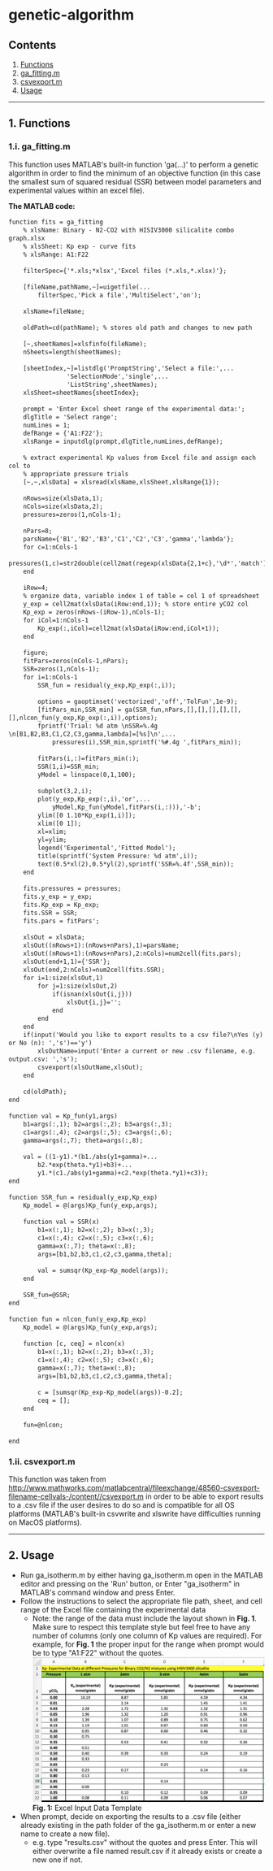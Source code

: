 # genetic-algorithm
## Contents
1. [Functions](https://github.com/pamyo045/genetic-algorithm/blob/master/README.md#1-functions)
  1. [ga_fitting.m](https://github.com/pamyo045/genetic-algorithm/blob/master/README.md#1i-ga_fittingm)
  2. [csvexport.m](https://github.com/pamyo045/genetic-algorithm/blob/master/README.md#1ii-csvexportm)
2. [Usage](https://github.com/pamyo045/genetic-algorithm/blob/master/README.md#2-usage)

***
## 1. Functions
### 1.i. ga_fitting.m
This function uses MATLAB's built-in function 'ga(...)' to perform a genetic algorithm in order to find the minimum of an objective function (in this case the smallest sum of squared residual (SSR) between model parameters and experimental values within an excel file).

**The MATLAB code:**
```
function fits = ga_fitting
    % xlsName: Binary - N2-CO2 with HISIV3000 silicalite combo graph.xlsx
    % xlsSheet: Kp exp - curve fits
    % xlsRange: A1:F22
    
    filterSpec={'*.xls;*xlsx','Excel files (*.xls,*.xlsx)'};

    [fileName,pathName,~]=uigetfile(...
        filterSpec,'Pick a file','MultiSelect','on');
    
    xlsName=fileName;
    
    oldPath=cd(pathName); % stores old path and changes to new path
    
    [~,sheetNames]=xlsfinfo(fileName);
    nSheets=length(sheetNames);
    
    [sheetIndex,~]=listdlg('PromptString','Select a file:',...
                'SelectionMode','single',...
                'ListString',sheetNames);
    xlsSheet=sheetNames{sheetIndex};
    
    prompt = 'Enter Excel sheet range of the experimental data:';
    dlgTitle = 'Select range';
    numLines = 1;
    defRange = {'A1:F22'};
    xlsRange = inputdlg(prompt,dlgTitle,numLines,defRange);

    % extract experimental Kp values from Excel file and assign each col to
    % appropriate pressure trials
    [~,~,xlsData] = xlsread(xlsName,xlsSheet,xlsRange{1});
    
    nRows=size(xlsData,1);
    nCols=size(xlsData,2);
    pressures=zeros(1,nCols-1);
    
    nPars=8;
    parsName={'B1','B2','B3','C1','C2','C3','gamma','lambda'};
    for c=1:nCols-1
        pressures(1,c)=str2double(cell2mat(regexp(xlsData{2,1+c},'\d*','match')));
    end
    
    iRow=4;
    % organize data, variable index 1 of table = col 1 of spreadsheet
    y_exp = cell2mat(xlsData(iRow:end,1)); % store entire yCO2 col
    Kp_exp = zeros(nRows-(iRow-1),nCols-1);
    for iCol=1:nCols-1
        Kp_exp(:,iCol)=cell2mat(xlsData(iRow:end,iCol+1));
    end

    figure;
    fitPars=zeros(nCols-1,nPars);
    SSR=zeros(1,nCols-1);
    for i=1:nCols-1
        SSR_fun = residual(y_exp,Kp_exp(:,i));

        options = gaoptimset('vectorized','off','TolFun',1e-9);
        [fitPars_min,SSR_min] = ga(SSR_fun,nPars,[],[],[],[],[],[],nlcon_fun(y_exp,Kp_exp(:,i)),options);
        fprintf('Trial: %d atm \nSSR=%.4g \n[B1,B2,B3,C1,C2,C3,gamma,lambda]=[%s]\n',...
            pressures(i),SSR_min,sprintf('%#.4g ',fitPars_min));
              
        fitPars(i,:)=fitPars_min(:);
        SSR(1,i)=SSR_min;
        yModel = linspace(0,1,100);
        
        subplot(3,2,i);
        plot(y_exp,Kp_exp(:,i),'or',...
            yModel,Kp_fun(yModel,fitPars(i,:))),'-b';
        ylim([0 1.10*Kp_exp(1,i)]);
        xlim([0 1]);
        xl=xlim;
        yl=ylim;
        legend('Experimental','Fitted Model');
        title(sprintf('System Pressure: %d atm',i));
        text(0.5*xl(2),0.5*yl(2),sprintf('SSR=%.4f',SSR_min));            
    end
    
    fits.pressures = pressures;
    fits.y_exp = y_exp;
    fits.Kp_exp = Kp_exp;
    fits.SSR = SSR;
    fits.pars = fitPars';

    xlsOut = xlsData;
    xlsOut((nRows+1):(nRows+nPars),1)=parsName;
    xlsOut((nRows+1):(nRows+nPars),2:nCols)=num2cell(fits.pars);
    xlsOut(end+1,1)={'SSR'};
    xlsOut(end,2:nCols)=num2cell(fits.SSR);
    for i=1:size(xlsOut,1)
        for j=1:size(xlsOut,2)
            if(isnan(xlsOut{i,j}))
                xlsOut{i,j}='';
            end
        end
    end
    if(input('Would you like to export results to a csv file?\nYes (y) or No (n): ','s')=='y')
        xlsOutName=input('Enter a current or new .csv filename, e.g. output.csv: ','s');
        csvexport(xlsOutName,xlsOut);
    end
    
    cd(oldPath);
end

function val = Kp_fun(y1,args)
    b1=args(:,1); b2=args(:,2); b3=args(:,3);
    c1=args(:,4); c2=args(:,5); c3=args(:,6);
    gamma=args(:,7); theta=args(:,8);
    
    val = ((1-y1).*(b1./abs(y1+gamma)+...
        b2.*exp(theta.*y1)+b3)+...
        y1.*(c1./abs(y1+gamma)+c2.*exp(theta.*y1)+c3));
end

function SSR_fun = residual(y_exp,Kp_exp)
    Kp_model = @(args)Kp_fun(y_exp,args);
    
    function val = SSR(x)
        b1=x(:,1); b2=x(:,2); b3=x(:,3);
        c1=x(:,4); c2=x(:,5); c3=x(:,6);
        gamma=x(:,7); theta=x(:,8);
        args=[b1,b2,b3,c1,c2,c3,gamma,theta];
        
        val = sumsqr(Kp_exp-Kp_model(args));
    end
    
    SSR_fun=@SSR;
end

function fun = nlcon_fun(y_exp,Kp_exp)
    Kp_model = @(args)Kp_fun(y_exp,args);
        
    function [c, ceq] = nlcon(x)
        b1=x(:,1); b2=x(:,2); b3=x(:,3);
        c1=x(:,4); c2=x(:,5); c3=x(:,6);
        gamma=x(:,7); theta=x(:,8);
        args=[b1,b2,b3,c1,c2,c3,gamma,theta];
        
        c = [sumsqr(Kp_exp-Kp_model(args))-0.2];
        ceq = [];
    end
    
    fun=@nlcon;
    
end
```

### 1.ii. csvexport.m
This function was taken from http://www.mathworks.com/matlabcentral/fileexchange/48560-csvexport-filename-cellvals-/content//csvexport.m in order to be able to export results to a .csv file if the user desires to do so and is compatible for all OS platforms (MATLAB's built-in csvwrite and xlswrite have difficulties running on MacOS platforms).
***
## 2. Usage
* Run ga_isotherm.m by either having ga_isotherm.m open in the MATLAB editor and pressing on the 'Run' button, or
  Enter "ga_isotherm" in MATLAB's command window and press Enter.
* Follow the instructions to select the appropriate file path, sheet, and cell range of the Excel file containing the experimental data
  * Note: the range of the data must include the layout shown in **Fig. 1**. Make sure to respect this template style but feel free to have any number of columns (only one column of Kp values are required). For example, for **Fig. 1** the proper input for the range when prompt would be to type "A1:F22" without the quotes.
![fig1](https://github.com/pamyo045/genetic-algorithm/blob/master/Resources/Excel%20Input%20Data%20Template.png)
**Fig. 1:** Excel Input Data Template
* When prompt, decide on exporting the results to a .csv file (either already existing in the path folder of the ga_isotherm.m or enter a new name to create a new file).
  * e.g. type "results.csv" without the quotes and press Enter. This will either overwrite a file named result.csv if it already exists or create a new one if not.
